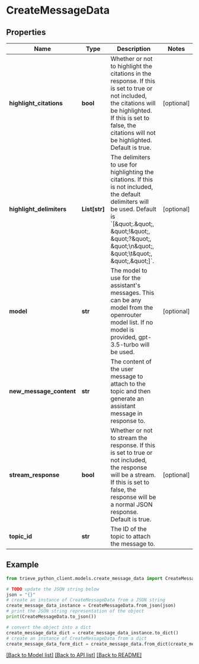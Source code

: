 # CreateMessageData


## Properties

Name | Type | Description | Notes
------------ | ------------- | ------------- | -------------
**highlight_citations** | **bool** | Whether or not to highlight the citations in the response. If this is set to true or not included, the citations will be highlighted. If this is set to false, the citations will not be highlighted. Default is true. | [optional] 
**highlight_delimiters** | **List[str]** | The delimiters to use for highlighting the citations. If this is not included, the default delimiters will be used. Default is &#x60;[\&quot;.\&quot;, \&quot;!\&quot;, \&quot;?\&quot;, \&quot;\\n\&quot;, \&quot;\\t\&quot;, \&quot;,\&quot;]&#x60;. | [optional] 
**model** | **str** | The model to use for the assistant&#39;s messages. This can be any model from the openrouter model list. If no model is provided, gpt-3.5-turbo will be used. | [optional] 
**new_message_content** | **str** | The content of the user message to attach to the topic and then generate an assistant message in response to. | 
**stream_response** | **bool** | Whether or not to stream the response. If this is set to true or not included, the response will be a stream. If this is set to false, the response will be a normal JSON response. Default is true. | [optional] 
**topic_id** | **str** | The ID of the topic to attach the message to. | 

## Example

```python
from trieve_python_client.models.create_message_data import CreateMessageData

# TODO update the JSON string below
json = "{}"
# create an instance of CreateMessageData from a JSON string
create_message_data_instance = CreateMessageData.from_json(json)
# print the JSON string representation of the object
print(CreateMessageData.to_json())

# convert the object into a dict
create_message_data_dict = create_message_data_instance.to_dict()
# create an instance of CreateMessageData from a dict
create_message_data_form_dict = create_message_data.from_dict(create_message_data_dict)
```
[[Back to Model list]](../README.md#documentation-for-models) [[Back to API list]](../README.md#documentation-for-api-endpoints) [[Back to README]](../README.md)


